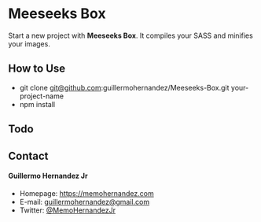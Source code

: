 Meeseeks Box
======
Start a new project with **Meeseeks Box**. It compiles your SASS and minifies your images.

## How to Use
- git clone git@github.com:guillermohernandez/Meeseeks-Box.git your-project-name
- npm install

## Todo

## Contact
#### Guillermo Hernandez Jr
* Homepage: https://memohernandez.com
* E-mail: guillermohernandez@gmail.com
* Twitter: [@MemoHernandezJr](https://twitter.com/MemoHernandezJr "MemoHernandezJr on Twitter")



